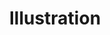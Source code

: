 ---
title: Illustration
crosslinks:
- livven
- IDAP
- travel
- armenia
- learnart
- nostalgia
- ArtBuddy
- TheSimpsons
- SketchDaily
- Infographics
- causeWhyNotMate
- HailCorporate
- redditgetsdrawn
- forhire
- museum
- TheHuntingOfTheSnark
- Owls
- ImaginaryAliens
- rapperadayproject
- Art
---